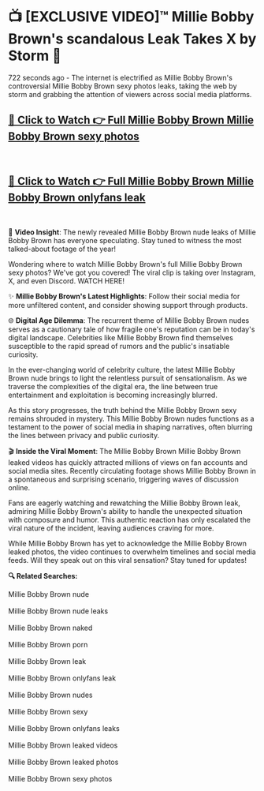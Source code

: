 # 📺 [EXCLUSIVE VIDEO]™ Millie Bobby Brown's scandalous Leak Takes X by Storm 🚀

722 seconds ago - The internet is electrified as Millie Bobby Brown's controversial Millie Bobby Brown sexy photos leaks, taking the web by storm and grabbing the attention of viewers across social media platforms.

<h2><a href="https://github-6l9.pages.dev/link1">🔗 Click to Watch 👉 Full Millie Bobby Brown Millie Bobby Brown sexy photos</a></h2><br>
<h2><a href="https://github-6l9.pages.dev/link2">🔗 Click to Watch 👉 Full Millie Bobby Brown Millie Bobby Brown onlyfans leak</a></h2><br>

🎥 **Video Insight**: The newly revealed Millie Bobby Brown nude leaks of Millie Bobby Brown has everyone speculating. Stay tuned to witness the most talked-about footage of the year!

Wondering where to watch Millie Bobby Brown's full Millie Bobby Brown sexy photos? We've got you covered! The viral clip is taking over Instagram, X, and even Discord. WATCH HERE!

✨ **Millie Bobby Brown's Latest Highlights**: Follow their social media for more unfiltered content, and consider showing support through products.

🌐 **Digital Age Dilemma**: The recurrent theme of Millie Bobby Brown nudes serves as a cautionary tale of how fragile one's reputation can be in today's digital landscape. Celebrities like Millie Bobby Brown find themselves susceptible to the rapid spread of rumors and the public's insatiable curiosity.

In the ever-changing world of celebrity culture, the latest Millie Bobby Brown nude brings to light the relentless pursuit of sensationalism. As we traverse the complexities of the digital era, the line between true entertainment and exploitation is becoming increasingly blurred.

As this story progresses, the truth behind the Millie Bobby Brown sexy remains shrouded in mystery. This Millie Bobby Brown nudes functions as a testament to the power of social media in shaping narratives, often blurring the lines between privacy and public curiosity.

🎬 **Inside the Viral Moment**: The Millie Bobby Brown Millie Bobby Brown leaked videos has quickly attracted millions of views on fan accounts and social media sites. Recently circulating footage shows Millie Bobby Brown in a spontaneous and surprising scenario, triggering waves of discussion online.

Fans are eagerly watching and rewatching the Millie Bobby Brown leak, admiring Millie Bobby Brown's ability to handle the unexpected situation with composure and humor. This authentic reaction has only escalated the viral nature of the incident, leaving audiences craving for more.

While Millie Bobby Brown has yet to acknowledge the Millie Bobby Brown leaked photos, the video continues to overwhelm timelines and social media feeds. Will they speak out on this viral sensation? Stay tuned for updates!

<strong>🔍 Related Searches:</strong>

Millie Bobby Brown nude
<br><br>
Millie Bobby Brown nude leaks
<br><br>
Millie Bobby Brown naked
<br><br>
Millie Bobby Brown porn
<br><br>
Millie Bobby Brown leak
<br><br>
Millie Bobby Brown onlyfans leak
<br><br>
Millie Bobby Brown nudes
<br><br>
Millie Bobby Brown sexy
<br><br>
Millie Bobby Brown onlyfans leaks
<br><br>
Millie Bobby Brown leaked videos
<br><br>
Millie Bobby Brown leaked photos
<br><br>
Millie Bobby Brown sexy photos
<br><br>

